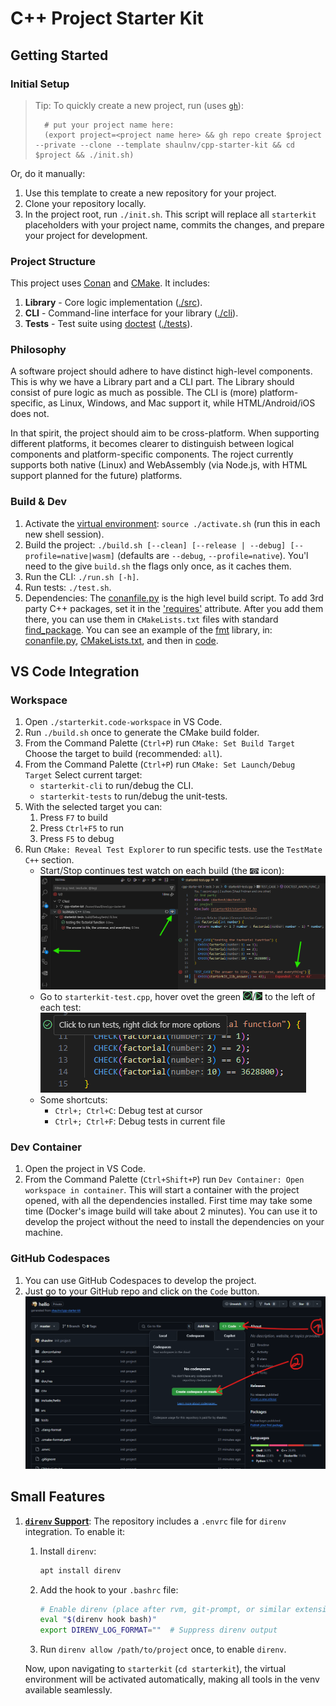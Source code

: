 # C++ Project Starter Kit

## Getting Started

### Initial Setup
>
> Tip: To quickly create a new project, run (uses [`gh`](https://cli.github.com/)):
>
> ```shell
>   # put your project name here:
>   (export project=<project name here> && gh repo create $project --private --clone --template shaulnv/cpp-starter-kit && cd $project && ./init.sh)
>   ```
>
Or, do it manually:

1. Use this template to create a new repository for your project.
2. Clone your repository locally.
3. In the project root, run `./init.sh`.
   This script will replace all `starterkit` placeholders with your project name, commits the changes, and prepare your project for development.

### Project Structure

This project uses [Conan](https://conan.io/) and [CMake](https://cliutils.gitlab.io/modern-cmake/README.html). It includes:

1. **Library** - Core logic implementation ([./src](./src)).
2. **CLI** - Command-line interface for your library ([./cli](./cli)).
3. **Tests** - Test suite using [doctest](https://github.com/doctest/doctest) ([./tests](./tests)).

### Philosophy

A software project should adhere to have distinct high-level components.
This is why we have a Library part and a CLI part.
The Library should consist of pure logic as much as possible.
The CLI is (more) platform-specific, as Linux, Windows, and Mac support it, while HTML/Android/iOS does not.

In that spirit, the project should aim to be cross-platform.
When supporting different platforms,
it becomes clearer to distinguish between logical components and platform-specific components.
The roject currently supports both native (Linux) and WebAssembly
(via Node.js, with HTML support planned for the future) platforms.

### Build & Dev

1. Activate the [virtual environment](https://www.youtube.com/watch?app=desktop&v=Y21OR1OPC9A): `source ./activate.sh` (run this in each new shell session).
2. Build the project: `./build.sh [--clean] [--release | --debug] [--profile=native|wasm]` (defaults are `--debug`, `--profile=native`).
You'l need to the give `build.sh` the flags only once, as it caches them.
3. Run the CLI: `./run.sh [-h]`.
4. Run tests: `./test.sh`.
5. Dependencies:
The [conanfile.py](./conanfile.py) is the high level build script.
To add 3rd party C++ packages, set it in the ['requires'](./conanfile.py#L22) attribute.
After you add them there, you can use them in `CMakeLists.txt` files with standard [find_package](https://www.youtube.com/watch?v=1HjAYqcJwV8).
You can see an example of the [fmt](https://fmt.dev/11.0/) library, in:
[conanfile.py](./conanfile.py#L22),
[CMakeLists.txt](./src/CMakeLists.txt#L1), and then in
[code](./cli/src/main-cli.cpp#L29).

## VS Code Integration

### Workspace

1. Open `./starterkit.code-workspace` in VS Code.
2. Run `./build.sh` once to generate the CMake build folder.
3. From the Command Palette (`Ctrl+P`) run `CMake: Set Build Target`
   Choose the target to build (recommended: `all`).
4. From the Command Palette (`Ctrl+P`) run `CMake: Set Launch/Debug Target`
   Select current target:
   - `starterkit-cli` to run/debug the CLI.
   - `starterkit-tests` to run/debug the unit-tests.
5. With the selected target you can:
   1. Press `F7` to build
   2. Press `Ctrl+F5` to run
   3. Press `F5` to debug
6. Run `CMake: Reveal Test Explorer` to run specific tests. use the `TestMate C++` section.
   - Start/Stop continues test watch on each build (the ![eye icon](doc/res/vscode-tests-continues-watch-eye-icon.png) icon):
      ![start/stop continues test watch](doc/res/vscode-tests-continues-watch.png)
   - Go to `starterkit-test.cpp`, hover ovet the green ![Play](doc/res/vscode-test-case-v.png)/![Play](doc/res/vscode-test-case-play.png) to the left of each test:
      ![run/debug a test case](doc/res/vscode-test-case.png)
   - Some shortcuts:
      - `Ctrl+; Ctrl+C`: Debug test at cursor
      - `Ctrl+; Ctrl+F`: Debug tests in current file

### Dev Container

1. Open the project in VS Code.
2. From the Command Palette (`Ctrl+Shift+P`) run `Dev Container: Open workspace in container`.
   This will start a container with the project opened, with all the dependencies installed.
   First time may take some time (Docker's image build will take about 2 minutes).
   You can use it to develop the project without the need to install the dependencies on your machine.

### GitHub Codespaces

1. You can use GitHub Codespaces to develop the project.
2. Just go to your GitHub repo and click on the `Code` button.
   ![GitHub Codespaces](doc/res/github-codespaces.png)

## Small Features

1. [**`direnv` Support**](https://direnv.net/): The repository includes a `.envrc` file for `direnv` integration.
   To enable it:
   1. Install `direnv`:

      ```bash
      apt install direnv
      ```

   2. Add the hook to your `.bashrc` file:

      ```bash
      # Enable direnv (place after rvm, git-prompt, or similar extensions)
      eval "$(direnv hook bash)"
      export DIRENV_LOG_FORMAT=""  # Suppress direnv output
      ```

   3. Run `direnv allow /path/to/project` once, to enable `direnv`.

   Now, upon navigating to `starterkit` (`cd starterkit`), the virtual environment will be activated automatically, making all tools in the venv available seamlessly.
